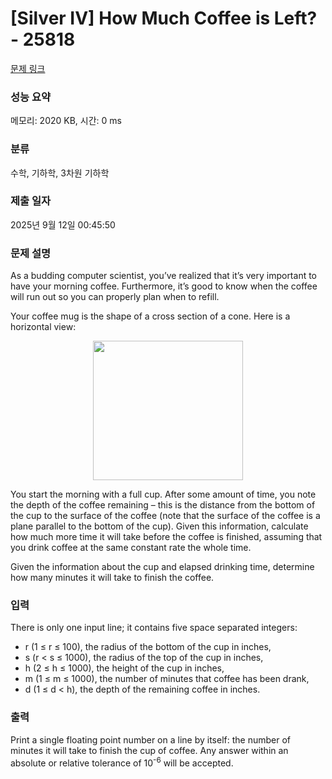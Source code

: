 # [Silver IV] How Much Coffee is Left? - 25818 

[문제 링크](https://www.acmicpc.net/problem/25818) 

### 성능 요약

메모리: 2020 KB, 시간: 0 ms

### 분류

수학, 기하학, 3차원 기하학

### 제출 일자

2025년 9월 12일 00:45:50

### 문제 설명

<p>As a budding computer scientist, you’ve realized that it’s very important to have your morning coffee. Furthermore, it’s good to know when the coffee will run out so you can properly plan when to refill.</p>

<p>Your coffee mug is the shape of a cross section of a cone. Here is a horizontal view:</p>

<p style="text-align: center;"><img alt="" src="https://upload.acmicpc.net/8cced1c5-892a-4a23-ad6c-2e66ef09baf3/-/preview/" style="width: 240px; height: 223px;"></p>

<p>You start the morning with a full cup. After some amount of time, you note the depth of the coffee remaining – this is the distance from the bottom of the cup to the surface of the coffee (note that the surface of the coffee is a plane parallel to the bottom of the cup). Given this information, calculate how much more time it will take before the coffee is finished, assuming that you drink coffee at the same constant rate the whole time.</p>

<p>Given the information about the cup and elapsed drinking time, determine how many minutes it will take to finish the coffee.</p>

### 입력 

 <p>There is only one input line; it contains five space separated integers:</p>

<ul>
	<li>r (1 ≤ r ≤ 100), the radius of the bottom of the cup in inches,</li>
	<li>s (r < s ≤ 1000), the radius of the top of the cup in inches,</li>
	<li>h (2 ≤ h ≤ 1000), the height of the cup in inches,</li>
	<li>m (1 ≤ m ≤ 1000), the number of minutes that coffee has been drank,</li>
	<li>d (1 ≤ d < h), the depth of the remaining coffee in inches.</li>
</ul>

### 출력 

 <p>Print a single floating point number on a line by itself: the number of minutes it will take to finish the cup of coffee. Any answer within an absolute or relative tolerance of 10<sup>-6</sup> will be accepted.</p>

